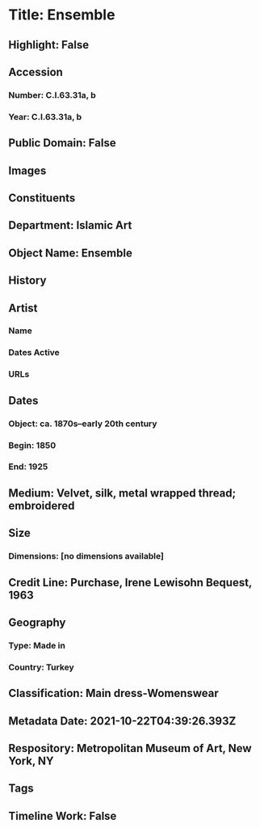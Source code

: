 # Title: Ensemble
## Highlight: False
## Accession
### Number: C.I.63.31a, b
### Year: C.I.63.31a, b
## Public Domain: False
## Images
## Constituents
## Department: Islamic Art
## Object Name: Ensemble
## History
## Artist
### Name
### Dates Active
### URLs
## Dates
### Object: ca. 1870s–early 20th century
### Begin: 1850
### End: 1925
## Medium: Velvet, silk, metal wrapped thread; embroidered
## Size
### Dimensions: [no dimensions available]
## Credit Line: Purchase, Irene Lewisohn Bequest, 1963
## Geography
### Type: Made in
### Country: Turkey
## Classification: Main dress-Womenswear
## Metadata Date: 2021-10-22T04:39:26.393Z
## Respository: Metropolitan Museum of Art, New York, NY
## Tags
## Timeline Work: False